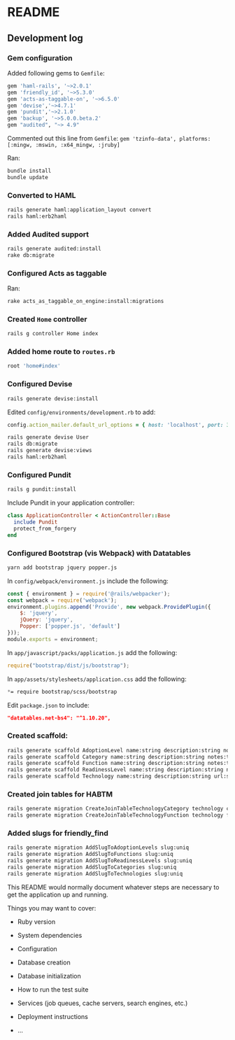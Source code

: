 # README

## Development log

### Gem configuration
Added following gems to `Gemfile`:

```ruby
gem 'haml-rails', '~>2.0.1'
gem 'friendly_id', '~>5.3.0'
gem 'acts-as-taggable-on', '~>6.5.0'
gem 'devise','~>4.7.1'
gem 'pundit','~>2.1.0'
gem 'backup', '~>5.0.0.beta.2'
gem "audited", "~> 4.9"
```

Commented out this line from `Gemfile`:
`gem 'tzinfo-data', platforms: [:mingw, :mswin, :x64_mingw, :jruby]`

Ran:

```bash
bundle install
bundle update
```

### Converted to HAML
```bash
rails generate haml:application_layout convert
rails haml:erb2haml
```

### Added Audited support
```bash
rails generate audited:install
rake db:migrate
```

### Configured Acts as taggable
Ran:
```bash
rake acts_as_taggable_on_engine:install:migrations
```

### Created `Home` controller
```bash
rails g controller Home index
```

### Added home route to `routes.rb`
```ruby
root 'home#index'
```

### Configured Devise
```bash
rails generate devise:install
```
Edited `config/environments/development.rb` to add:
```ruby
config.action_mailer.default_url_options = { host: 'localhost', port: 3000 }
```

```bash
rails generate devise User
rails db:migrate
rails generate devise:views
rails haml:erb2haml
```

### Configured Pundit
```bash
rails g pundit:install
```

Include Pundit in your application controller:

```ruby
class ApplicationController < ActionController::Base
  include Pundit
  protect_from_forgery
end
```

### Configured Bootstrap (vis Webpack) with Datatables
```bash
yarn add bootstrap jquery popper.js
```

In `config/webpack/environment.js` include the following:

```javascript
const { environment } = require('@rails/webpacker');
const webpack = require('webpack');
environment.plugins.append('Provide', new webpack.ProvidePlugin({
    $: 'jquery',
    jQuery: 'jquery',
    Popper: ['popper.js', 'default']
}));
module.exports = environment;
```

In `app/javascript/packs/application.js` add the following:

```javascript
require("bootstrap/dist/js/bootstrap");
```

In `app/assets/stylesheets/application.css` add the following:
```css
*= require bootstrap/scss/bootstrap
```

Edit `package.json` to include:
```json
"datatables.net-bs4": "^1.10.20",
````
<!--
```bash
yarn add http://datatables.net-bs4 
```
-->

### Created  scaffold:
```bash
rails generate scaffold AdoptionLevel name:string description:string notes:text slug:uniq
rails generate scaffold Category name:string description:string notes:text slug:uniq
rails generate scaffold Function name:string description:string notes:text slug:uniq
rails generate scaffold ReadinessLevel name:string description:string notes:text slug:uniq
rails generate scaffold Technology name:string description:string url:string notes:text slug:uniq adoption_level:references readiness_level:references
```

### Created join tables for HABTM
```bash
rails generate migration CreateJoinTableTechnologyCategory technology category
rails generate migration CreateJoinTableTechnologyFunction technology function
```

### Added slugs for friendly_find
```bash
rails generate migration AddSlugToAdoptionLevels slug:uniq
rails generate migration AddSlugToFunctions slug:uniq
rails generate migration AddSlugToReadinessLevels slug:uniq
rails generate migration AddSlugToCategories slug:uniq
rails generate migration AddSlugToTechnologies slug:uniq
```








This README would normally document whatever steps are necessary to get the
application up and running.

Things you may want to cover:

* Ruby version

* System dependencies

* Configuration

* Database creation

* Database initialization

* How to run the test suite

* Services (job queues, cache servers, search engines, etc.)

* Deployment instructions

* ...
